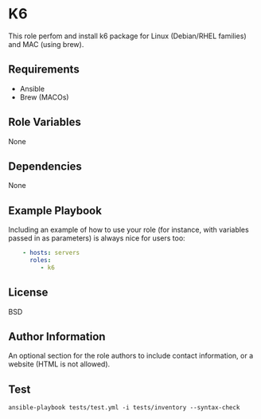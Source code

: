K6
=========

This role perfom and install k6 package for Linux (Debian/RHEL families) and MAC (using brew).

Requirements
------------

- Ansible
- Brew (MACOs)

Role Variables
--------------

None

Dependencies
------------

None

Example Playbook
----------------

Including an example of how to use your role (for instance, with variables passed in as parameters) is always nice for users too:

``` yaml
    - hosts: servers
      roles:
         - k6
```

License
-------

BSD

Author Information
------------------

An optional section for the role authors to include contact information, or a website (HTML is not allowed).

Test
----

``ansible-playbook tests/test.yml -i tests/inventory --syntax-check``
